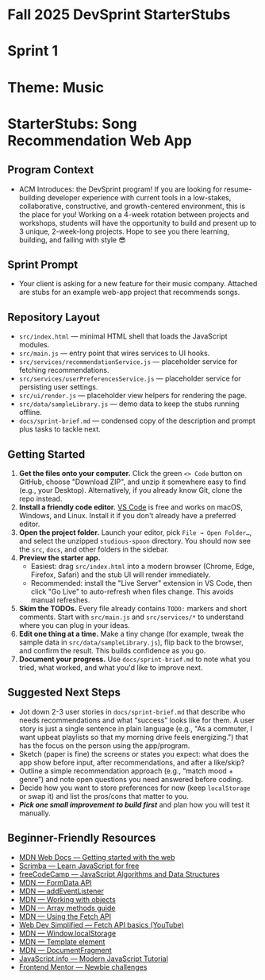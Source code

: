 # Fall 2025 DevSprint StarterStubs
# Sprint 1
# Theme: Music 
# StarterStubs: Song Recommendation Web App

## Program Context
- ACM Introduces: the DevSprint program! If you are looking for resume-building developer experience with current tools in a low-stakes, collaborative, constructive, and growth-centered environment, this is the place for you! Working on a 4-week rotation between projects and workshops, students will have the opportunity to build and present up to 3 unique, 2-week-long projects. Hope to see you there learning, building, and failing with style 😎

## Sprint Prompt
- Your client is asking for a new feature for their music company. Attached are stubs for an example web-app project that recommends songs.

## Repository Layout
- `src/index.html` — minimal HTML shell that loads the JavaScript modules.
- `src/main.js` — entry point that wires services to UI hooks.
- `src/services/recommendationService.js` — placeholder service for fetching recommendations.
- `src/services/userPreferencesService.js` — placeholder service for persisting user settings.
- `src/ui/render.js` — placeholder view helpers for rendering the page.
- `src/data/sampleLibrary.js` — demo data to keep the stubs running offline.
- `docs/sprint-brief.md` — condensed copy of the description and prompt plus tasks to tackle next.

## Getting Started
1. **Get the files onto your computer.** Click the green `<> Code` button on GitHub, choose "Download ZIP", and unzip it somewhere easy to find (e.g., your Desktop). Alternatively, if you already know Git, clone the repo instead.
2. **Install a friendly code editor.** [VS Code](https://code.visualstudio.com/) is free and works on macOS, Windows, and Linux. Install it if you don't already have a preferred editor.
3. **Open the project folder.** Launch your editor, pick `File → Open Folder…`, and select the unzipped `studious-spoon` directory. You should now see the `src`, `docs`, and other folders in the sidebar.
4. **Preview the starter app.**
   - Easiest: drag `src/index.html` into a modern browser (Chrome, Edge, Firefox, Safari) and the stub UI will render immediately.
   - Recommended: install the "Live Server" extension in VS Code, then click "Go Live" to auto-refresh when files change. This avoids manual refreshes.
5. **Skim the TODOs.** Every file already contains `TODO:` markers and short comments. Start with `src/main.js` and `src/services/*` to understand where you can plug in your ideas.
6. **Edit one thing at a time.** Make a tiny change (for example, tweak the sample data in `src/data/sampleLibrary.js`), flip back to the browser, and confirm the result. This builds confidence as you go.
7. **Document your progress.** Use `docs/sprint-brief.md` to note what you tried, what worked, and what you'd like to improve next.

## Suggested Next Steps
- Jot down 2-3 user stories in `docs/sprint-brief.md` that describe who needs recommendations and what “success” looks like for them. A user story is just a single sentence in plain language (e.g., "As a commuter, I want upbeat playlists so that my morning drive feels energizing.") that has the focus on the person using the app/program.
- Sketch (paper is fine) the screens or states you expect: what does the app show before input, after recommendations, and after a like/skip?
- Outline a simple recommendation approach (e.g., “match mood + genre”) and note open questions you need answered before coding.
- Decide how you want to store preferences for now (keep `localStorage` or swap it) and list the pros/cons that matter to you.
- ***Pick one small improvement to build first*** and plan how you will test it manually.

## Beginner-Friendly Resources
- [MDN Web Docs — Getting started with the web](https://developer.mozilla.org/en-US/docs/Learn/Getting_started_with_the_web)
- [Scrimba — Learn JavaScript for free](https://scrimba.com/learn/learnjavascript)
- [freeCodeCamp — JavaScript Algorithms and Data Structures](https://www.freecodecamp.org/learn/javascript-algorithms-and-data-structures/)
- [MDN — FormData API](https://developer.mozilla.org/en-US/docs/Web/API/FormData)
- [MDN — addEventListener](https://developer.mozilla.org/en-US/docs/Web/API/EventTarget/addEventListener)
- [MDN — Working with objects](https://developer.mozilla.org/en-US/docs/Learn/JavaScript/Objects)
- [MDN — Array methods guide](https://developer.mozilla.org/en-US/docs/Learn/JavaScript/First_steps/Arrays)
- [MDN — Using the Fetch API](https://developer.mozilla.org/en-US/docs/Web/API/Fetch_API/Using_Fetch)
- [Web Dev Simplified — Fetch API basics (YouTube)](https://youtu.be/PoRJizFvM7s)
- [MDN — Window.localStorage](https://developer.mozilla.org/en-US/docs/Web/API/Window/localStorage)
- [MDN — Template element](https://developer.mozilla.org/en-US/docs/Web/HTML/Element/template)
- [MDN — DocumentFragment](https://developer.mozilla.org/en-US/docs/Web/API/DocumentFragment)
- [JavaScript.info — Modern JavaScript Tutorial](https://javascript.info/)
- [Frontend Mentor — Newbie challenges](https://www.frontendmentor.io/challenges?difficulties=1)
